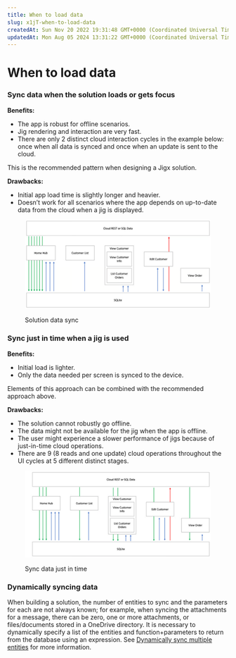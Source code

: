 ```yaml
---
title: When to load data
slug: x1jT-when-to-load-data
createdAt: Sun Nov 20 2022 19:31:48 GMT+0000 (Coordinated Universal Time)
updatedAt: Mon Aug 05 2024 13:31:22 GMT+0000 (Coordinated Universal Time)
---
```


# When to load data

### Sync data when the solution loads or gets focus

**Benefits:**

* The app is robust for offline scenarios.
* Jig rendering and interaction are very fast.
* There are only 2 distinct cloud interaction cycles in the example below: once when all data is synced and once when an update is sent to the cloud.

This is the recommended pattern when designing a Jigx solution.

**Drawbacks:**

* Initial app load time is slightly longer and heavier.
* Doesn’t work for all scenarios where the app depends on up-to-date data from the cloud when a jig is displayed.

<figure><img src="../../.gitbook/assets/data-solutionSync.png" alt="Solution data sync"><figcaption><p>Solution data sync</p></figcaption></figure>

### Sync just in time when a jig is used

**Benefits:**

* Initial load is lighter.
* Only the data needed per screen is synced to the device.

Elements of this approach can be combined with the recommended approach above.

**Drawbacks:**

* The solution cannot robustly go offline.
* The data might not be available for the jig when the app is offline.
* The user might experience a slower performance of jigs because of just-in-time cloud operations.
* There are 9 (8 reads and one update) cloud operations throughout the UI cycles at 5 different distinct stages.

<figure><img src="../../.gitbook/assets/data-solutionJigSync.png" alt="Sync data just in time"><figcaption><p>Sync data just in time</p></figcaption></figure>

### Dynamically syncing data

When building a solution, the number of entities to sync and the parameters for each are not always known; for example, when syncing the attachments for a message, there can be zero, one or more attachments, or files/documents stored in a OneDrive directory. It is necessary to dynamically specify a list of the entities and function+parameters to return from the database using an expression. See [Dynamically sync multiple entities](https://docs.jigx.com/examples/readme/actions/sync-entities#dynamically-sync-multiple-entities) for more information.

